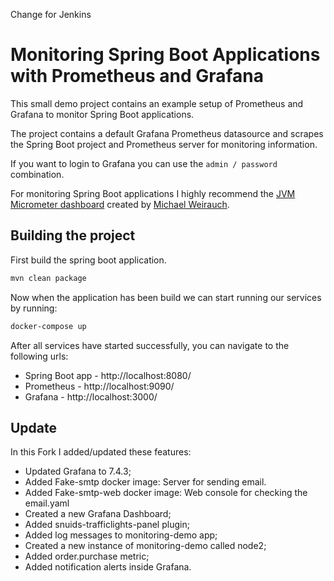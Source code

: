 Change for Jenkins
 # Monitoring Spring Boot Applications with Prometheus and Grafana 

This small demo project contains an example setup of Prometheus and Grafana to monitor Spring Boot applications.

The project contains a default Grafana Prometheus datasource and scrapes the Spring Boot project and Prometheus server 
for monitoring information.

If you want to login to Grafana you can use the `admin / password` combination.

For monitoring Spring Boot applications I highly recommend the [JVM Micrometer dashboard](https://grafana.com/dashboards/4701) created by [Michael Weirauch](https://twitter.com/emwexx).

## Building the project

First build the spring boot application.

```bash
mvn clean package
```

Now when the application has been build we can start running our services by running:

```bash
docker-compose up
```

After all services have started successfully, you can navigate to the following urls:

- Spring Boot app - http://localhost:8080/
- Prometheus      - http://localhost:9090/
- Grafana         - http://localhost:3000/

## Update
In this Fork I added/updated these features:

- Updated Grafana to 7.4.3;
- Added Fake-smtp docker image: Server for sending email.
- Added Fake-smtp-web docker image: Web console for checking the email.yaml
- Created a new Grafana Dashboard;
- Added snuids-trafficlights-panel plugin;
- Added log messages to monitoring-demo app;
- Created a new instance of monitoring-demo called node2; 
- Added order.purchase metric;
- Added notification alerts inside Grafana.               
